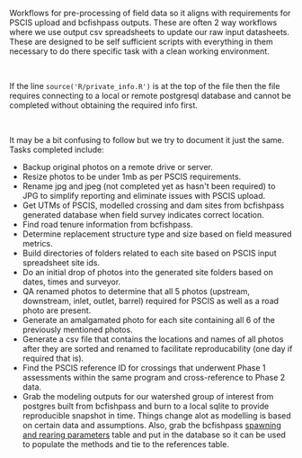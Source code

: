 Workflows for pre-processing of field data so it aligns with requirements for PSCIS upload and bcfishpass outputs. These are often 2 way workflows where we use output csv spreadsheets to update our raw input datasheets. These are designed to be self sufficient scripts with everything in them necessary to do there specific task with a clean working environment. 

<br>

If the line `source('R/private_info.R')` is at the top of the file then the file requires connecting to a local or remote postgresql database and cannot be completed without obtaining the required info first.

<br>

It may be a bit confusing to follow but we try to document it just the same.  Tasks completed include:

  *  Backup original photos on a remote drive or server.
  *  Resize photos to be under 1mb as per PSCIS requirements.
  *  Rename jpg and jpeg (not completed yet as hasn't been required) to JPG to simplify reporting and eliminate issues with PSCIS upload.
  *  Get UTMs of PSCIS, modelled crossing and dam sites from bcfishpass generated database when field survey indicates correct location.
  *  Find road tenure information from bcfishpass.
  *  Determine replacement structure type and size based on field measured metrics.
  *  Build directories of folders related to each site based on PSCIS input spreadsheet site ids.
  *  Do an initial drop of photos into the generated site folders based on dates, times and surveyor.
  *  QA renamed photos to determine that all 5 photos (upstream, downstream, inlet, outlet, barrel) required for PSCIS as well as a road photo are present.
  *  Generate an amalgamated photo for each site containing all 6 of the previously mentioned photos.
  *  Generate a csv file that contains the locations and names of all photos after they are sorted and renamed to facilitate reproducability (one day if required that is).
  *  Find the PSCIS reference ID for crossings that underwent Phase 1 assessments within the same program and cross-reference to Phase 2 data.
  *  Grab the modeling outputs for our watershed group of interest from postgres built from bcfishpass and burn to a local sqlite to provide reproducible snapshot in time. Things change alot as modelling is based on certain data and assumptions.  Also, grab the bcfishpass [spawning and rearing parameters](https://github.com/smnorris/bcfishpass/tree/main/02_model) table and put in the database so it can be used to populate the methods and tie to the references table.
